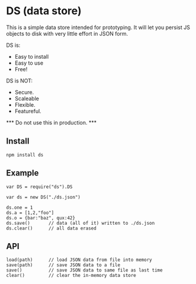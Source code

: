 
# DS (data store)

This is a simple data store intended for prototyping.
It will let you persist JS objects to disk with very little effort in JSON form.

DS is:

* Easy to install
* Easy to use
* Free!

DS is NOT:

* Secure.
* Scaleable
* Flexible.
* Featureful.

*** Do not use this in production. ***

## Install

	npm install ds

## Example

	var DS = require("ds").DS

	var ds = new DS("./ds.json")

	ds.one = 1
	ds.a = [1,2,"foo"]
	ds.o = {bar:"baz", qux:42}
	ds.save()		// data (all of it) written to ./ds.json
	ds.clear()		// all data erased

## API

	load(path)		// load JSON data from file into memory
	save(path)		// save JSON data to a file
	save()			// save JSON data to same file as last time
	clear()			// clear the in-memory data store
	

